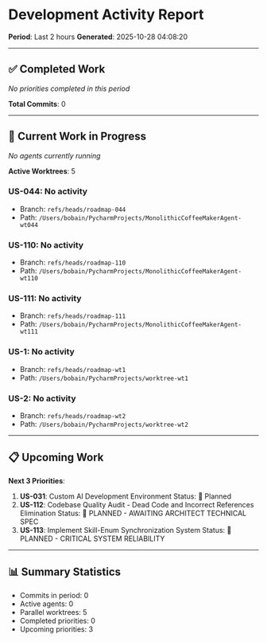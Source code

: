 # Development Activity Report
**Period**: Last 2 hours
**Generated**: 2025-10-28 04:08:20

---

## ✅ Completed Work

_No priorities completed in this period_

**Total Commits**: 0

---

## 🚀 Current Work in Progress

_No agents currently running_

**Active Worktrees**: 5

### US-044: No activity
- Branch: `refs/heads/roadmap-044`
- Path: `/Users/bobain/PycharmProjects/MonolithicCoffeeMakerAgent-wt044`

### US-110: No activity
- Branch: `refs/heads/roadmap-110`
- Path: `/Users/bobain/PycharmProjects/MonolithicCoffeeMakerAgent-wt110`

### US-111: No activity
- Branch: `refs/heads/roadmap-111`
- Path: `/Users/bobain/PycharmProjects/MonolithicCoffeeMakerAgent-wt111`

### US-1: No activity
- Branch: `refs/heads/roadmap-wt1`
- Path: `/Users/bobain/PycharmProjects/worktree-wt1`

### US-2: No activity
- Branch: `refs/heads/roadmap-wt2`
- Path: `/Users/bobain/PycharmProjects/worktree-wt2`

---

## 📋 Upcoming Work

**Next 3 Priorities**:

1. **US-031**: Custom AI Development Environment
   Status: 📝 Planned
2. **US-112**: Codebase Quality Audit - Dead Code and Incorrect References Elimination
   Status: 📝 PLANNED - AWAITING ARCHITECT TECHNICAL SPEC
3. **US-113**: Implement Skill-Enum Synchronization System
   Status: 📝 PLANNED - CRITICAL SYSTEM RELIABILITY

---

## 📊 Summary Statistics

- Commits in period: 0
- Active agents: 0
- Parallel worktrees: 5
- Completed priorities: 0
- Upcoming priorities: 3
